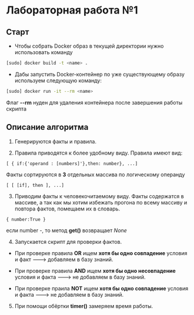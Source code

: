 # Лабораторная работа №1
## Старт
* Чтобы собрать Docker образ в текущей директории нужно использовать команду
```bash
[sudo] docker build -t <name> .
``` 
* Дабы запустить Docker-контейнер по уже существующему образу используем следующую команду:
```bash
[sudo] docker run -it --rm <name>
```
Флаг **--rm** нуден для удаления контейнера после завершения работы скрипта

## Описание алгоритма

1. Генерируются факты и правила.

2. Правила приводятся к более удобному виду.
Правила имеют вид:
```
[ { if:{'operand : [numbers]'},then: number}, ...]
```

Факты сортируются в **3** отдельных массива по логическому операнду
```
[ [ [if], then ], ...]
```

3. Приводим факты к человекочитаемому виду. Факты содержатся в массиве, а так как мы хотим избежать прогона по всему массиву и повтора фактов, помещаем их в словарь.
```
{ number:True }
```
если number -, то метод **get()** возвращает *None*

4. Запускается скрипт для проверки фактов. 

* При проверке правила **OR** ищем **хотя бы одно совпадение** условия и факт ---> добавляем в базу знаний. 

* При проверке правила **AND** ищем **хотя бы одно несовпадение** условия и факта ---> не добавляем в базу знаний.
 
* При проверке праила **NOT** ищем **хотя бы одно совпадение** условия и факта ---> не добавляем в базу знаний. 

5. При помощи обёртки **timer()** замеряем время работы.
